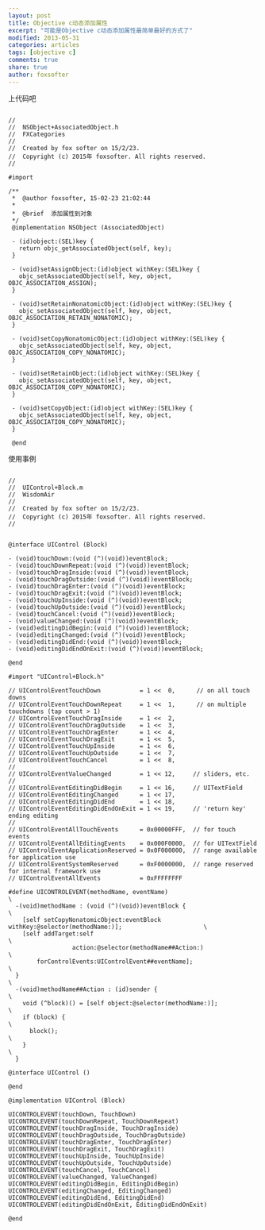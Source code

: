 ```yaml
---
layout: post
title: Objective c动态添加属性
excerpt: "可能是Objective c动态添加属性最简单最好的方式了"
modified: 2013-05-31
categories: articles
tags: [objective c]
comments: true
share: true
author: foxsofter
---
```


上代码吧

<pre><code>
//
//  NSObject+AssociatedObject.h
//  FXCategories
//
//  Created by fox softer on 15/2/23.
//  Copyright (c) 2015年 foxsofter. All rights reserved.
//

#import <Foundation/Foundation.h>

/**
 *  @author foxsofter, 15-02-23 21:02:44
 *
 *  @brief  添加属性到对象
 */
 @implementation NSObject (AssociatedObject)

 - (id)object:(SEL)key {
   return objc_getAssociatedObject(self, key);
 }

 - (void)setAssignObject:(id)object withKey:(SEL)key {
   objc_setAssociatedObject(self, key, object, OBJC_ASSOCIATION_ASSIGN);
 }

 - (void)setRetainNonatomicObject:(id)object withKey:(SEL)key {
   objc_setAssociatedObject(self, key, object, OBJC_ASSOCIATION_RETAIN_NONATOMIC);
 }

 - (void)setCopyNonatomicObject:(id)object withKey:(SEL)key {
   objc_setAssociatedObject(self, key, object, OBJC_ASSOCIATION_COPY_NONATOMIC);
 }

 - (void)setRetainObject:(id)object withKey:(SEL)key {
   objc_setAssociatedObject(self, key, object, OBJC_ASSOCIATION_COPY_NONATOMIC);
 }

 - (void)setCopyObject:(id)object withKey:(SEL)key {
   objc_setAssociatedObject(self, key, object, OBJC_ASSOCIATION_COPY_NONATOMIC);
 }

 @end
</pre></code>

使用事例

<pre><code>
//
//  UIControl+Block.m
//  WisdomAir
//
//  Created by fox softer on 15/2/23.
//  Copyright (c) 2015年 foxsofter. All rights reserved.
//


@interface UIControl (Block)

- (void)touchDown:(void (^)(void))eventBlock;
- (void)touchDownRepeat:(void (^)(void))eventBlock;
- (void)touchDragInside:(void (^)(void))eventBlock;
- (void)touchDragOutside:(void (^)(void))eventBlock;
- (void)touchDragEnter:(void (^)(void))eventBlock;
- (void)touchDragExit:(void (^)(void))eventBlock;
- (void)touchUpInside:(void (^)(void))eventBlock;
- (void)touchUpOutside:(void (^)(void))eventBlock;
- (void)touchCancel:(void (^)(void))eventBlock;
- (void)valueChanged:(void (^)(void))eventBlock;
- (void)editingDidBegin:(void (^)(void))eventBlock;
- (void)editingChanged:(void (^)(void))eventBlock;
- (void)editingDidEnd:(void (^)(void))eventBlock;
- (void)editingDidEndOnExit:(void (^)(void))eventBlock;

@end

#import "UIControl+Block.h"

// UIControlEventTouchDown           = 1 <<  0,      // on all touch downs
// UIControlEventTouchDownRepeat     = 1 <<  1,      // on multiple touchdowns (tap count > 1)
// UIControlEventTouchDragInside     = 1 <<  2,
// UIControlEventTouchDragOutside    = 1 <<  3,
// UIControlEventTouchDragEnter      = 1 <<  4,
// UIControlEventTouchDragExit       = 1 <<  5,
// UIControlEventTouchUpInside       = 1 <<  6,
// UIControlEventTouchUpOutside      = 1 <<  7,
// UIControlEventTouchCancel         = 1 <<  8,
//
// UIControlEventValueChanged        = 1 << 12,     // sliders, etc.
//
// UIControlEventEditingDidBegin     = 1 << 16,     // UITextField
// UIControlEventEditingChanged      = 1 << 17,
// UIControlEventEditingDidEnd       = 1 << 18,
// UIControlEventEditingDidEndOnExit = 1 << 19,     // 'return key' ending editing
//
// UIControlEventAllTouchEvents      = 0x00000FFF,  // for touch events
// UIControlEventAllEditingEvents    = 0x000F0000,  // for UITextField
// UIControlEventApplicationReserved = 0x0F000000,  // range available for application use
// UIControlEventSystemReserved      = 0xF0000000,  // range reserved for internal framework use
// UIControlEventAllEvents           = 0xFFFFFFFF

#define UICONTROLEVENT(methodName, eventName)                                                      \
  -(void)methodName : (void (^)(void))eventBlock {                                                 \
    [self setCopyNonatomicObject:eventBlock withKey:@selector(methodName:)];                       \
    [self addTarget:self                                                                           \
                  action:@selector(methodName##Action:)                                            \
        forControlEvents:UIControlEvent##eventName];                                               \
  }                                                                                                \
  -(void)methodName##Action : (id)sender {                                                         \
    void (^block)() = [self object:@selector(methodName:)];                                        \
    if (block) {                                                                                   \
      block();                                                                                     \
    }                                                                                              \
  }

@interface UIControl ()

@end

@implementation UIControl (Block)

UICONTROLEVENT(touchDown, TouchDown)
UICONTROLEVENT(touchDownRepeat, TouchDownRepeat)
UICONTROLEVENT(touchDragInside, TouchDragInside)
UICONTROLEVENT(touchDragOutside, TouchDragOutside)
UICONTROLEVENT(touchDragEnter, TouchDragEnter)
UICONTROLEVENT(touchDragExit, TouchDragExit)
UICONTROLEVENT(touchUpInside, TouchUpInside)
UICONTROLEVENT(touchUpOutside, TouchUpOutside)
UICONTROLEVENT(touchCancel, TouchCancel)
UICONTROLEVENT(valueChanged, ValueChanged)
UICONTROLEVENT(editingDidBegin, EditingDidBegin)
UICONTROLEVENT(editingChanged, EditingChanged)
UICONTROLEVENT(editingDidEnd, EditingDidEnd)
UICONTROLEVENT(editingDidEndOnExit, EditingDidEndOnExit)

@end
</pre></code>
